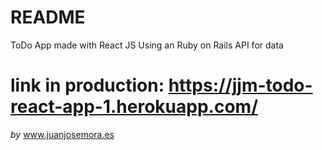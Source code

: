 # README

ToDo App made with React JS
Using an Ruby on Rails API for data

# link in production: https://jjm-todo-react-app-1.herokuapp.com/

_by_ www.juanjosemora.es
